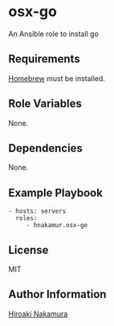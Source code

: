 osx-go
======

An Ansible role to install go

Requirements
------------

[Homebrew](http://brew.sh/) must be installed.

Role Variables
--------------

None.

Dependencies
------------

None.

Example Playbook
----------------

    - hosts: servers
      roles:
         - hnakamur.osx-go

License
-------

MIT

Author Information
------------------

[Hiroaki Nakamura]( http://hnakamur.github.io/ )
